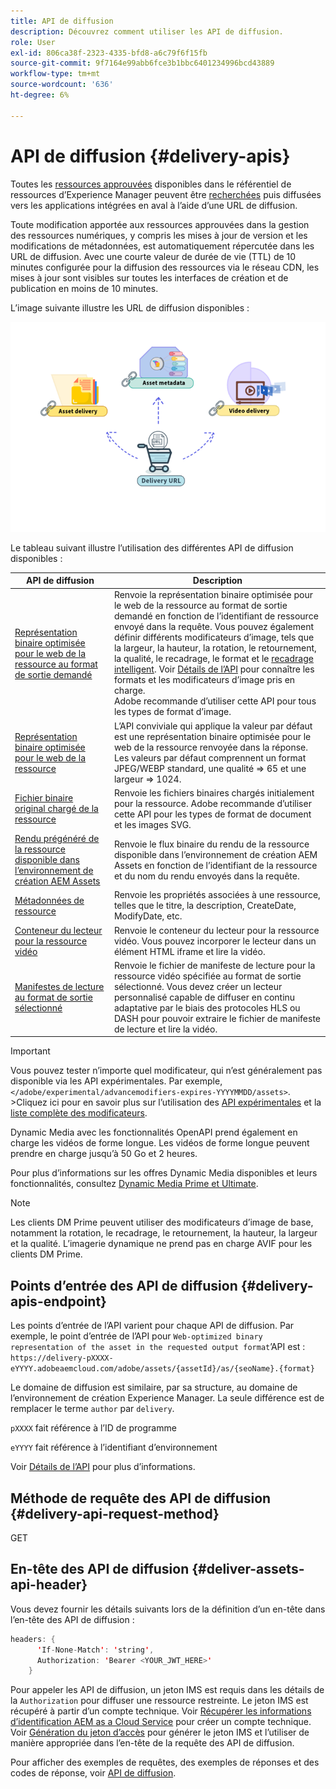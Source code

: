 ```yaml
---
title: API de diffusion
description: Découvrez comment utiliser les API de diffusion.
role: User
exl-id: 806ca38f-2323-4335-bfd8-a6c79f6f15fb
source-git-commit: 9f7164e99abb6fce3b1bbc6401234996bcd43889
workflow-type: tm+mt
source-wordcount: '636'
ht-degree: 6%

---
```


# API de diffusion {#delivery-apis}

Toutes les [ressources approuvées](approve-assets.md) disponibles dans le référentiel de ressources d’Experience Manager peuvent être [recherchées](search-assets-api.md) puis diffusées vers les applications intégrées en aval à l’aide d’une URL de diffusion.

Toute modification apportée aux ressources approuvées dans la gestion des ressources numériques, y compris les mises à jour de version et les modifications de métadonnées, est automatiquement répercutée dans les URL de diffusion. Avec une courte valeur de durée de vie (TTL) de 10 minutes configurée pour la diffusion des ressources via le réseau CDN, les mises à jour sont visibles sur toutes les interfaces de création et de publication en moins de 10 minutes.

L’image suivante illustre les URL de diffusion disponibles :

![ API de diffusion ](assets/delivery-url.png)

Le tableau suivant illustre l’utilisation des différentes API de diffusion disponibles :

| API de diffusion | Description |
|---|---|
| [Représentation binaire optimisée pour le web de la ressource au format de sortie demandé](https://developer.adobe.com/experience-cloud/experience-manager-apis/api/stable/assets/delivery/#operation/getAssetSeoFormat) | Renvoie la représentation binaire optimisée pour le web de la ressource au format de sortie demandé en fonction de l’identifiant de ressource envoyé dans la requête. Vous pouvez également définir différents modificateurs d’image, tels que la largeur, la hauteur, la rotation, le retournement, la qualité, le recadrage, le format et le [recadrage intelligent](/help/assets/dynamic-media/image-profiles.md). Voir [Détails de l’API](https://developer.adobe.com/experience-cloud/experience-manager-apis/api/stable/assets/delivery/#operation/getAssetSeoFormat) pour connaître les formats et les modificateurs d’image pris en charge.<br>Adobe recommande d’utiliser cette API pour tous les types de format d’image. |
| [Représentation binaire optimisée pour le web de la ressource](https://developer.adobe.com/experience-cloud/experience-manager-apis/api/stable/assets/delivery/#operation/getAsset) | L’API conviviale qui applique la valeur par défaut est une représentation binaire optimisée pour le web de la ressource renvoyée dans la réponse. Les valeurs par défaut comprennent un format JPEG/WEBP standard, une qualité => 65 et une largeur => 1024. |
| [Fichier binaire original chargé de la ressource](https://developer.adobe.com/experience-cloud/experience-manager-apis/api/stable/assets/delivery/#operation/getAssetOriginal) | Renvoie les fichiers binaires chargés initialement pour la ressource. Adobe recommande d’utiliser cette API pour les types de format de document et les images SVG. |
| [Rendu prégénéré de la ressource disponible dans l’environnement de création AEM Assets](https://developer.adobe.com/experience-cloud/experience-manager-apis/api/stable/assets/delivery/#operation/getAssetRendition) | Renvoie le flux binaire du rendu de la ressource disponible dans l’environnement de création AEM Assets en fonction de l’identifiant de la ressource et du nom du rendu envoyés dans la requête. |
| [Métadonnées de ressource](https://developer.adobe.com/experience-cloud/experience-manager-apis/api/stable/assets/delivery/#operation/getAssetMetadata) | Renvoie les propriétés associées à une ressource, telles que le titre, la description, CreateDate, ModifyDate, etc. |
| [Conteneur du lecteur pour la ressource vidéo](https://developer.adobe.com/experience-cloud/experience-manager-apis/api/stable/assets/delivery/#operation/videoPlayerDelivery) | Renvoie le conteneur du lecteur pour la ressource vidéo. Vous pouvez incorporer le lecteur dans un élément HTML iframe et lire la vidéo. |
| [Manifestes de lecture au format de sortie sélectionné](https://developer.adobe.com/experience-cloud/experience-manager-apis/api/stable/assets/delivery/#operation/videoManifestDelivery) | Renvoie le fichier de manifeste de lecture pour la ressource vidéo spécifiée au format de sortie sélectionné. Vous devez créer un lecteur personnalisé capable de diffuser en continu adaptative par le biais des protocoles HLS ou DASH pour pouvoir extraire le fichier de manifeste de lecture et lire la vidéo. |

>[!IMPORTANT]
>
>Vous pouvez tester n’importe quel modificateur, qui n’est généralement pas disponible via les API expérimentales. Par exemple, `</adobe/experimental/advancemodifiers-expires-YYYYMMDD/assets>`.
>&#x200B;>Cliquez ici pour en savoir plus sur l’utilisation des [API expérimentales](https://developer.adobe.com/experience-cloud/experience-manager-apis/guides/how-to/#experimental-apis) et la [ liste complète des modificateurs](https://developer.adobe.com/experience-cloud/experience-manager-apis/).

Dynamic Media avec les fonctionnalités OpenAPI prend également en charge les vidéos de forme longue. Les vidéos de forme longue peuvent prendre en charge jusqu’à 50 Go et 2 heures.

Pour plus d’informations sur les offres Dynamic Media disponibles et leurs fonctionnalités, consultez [Dynamic Media Prime et Ultimate](/help/assets/dynamic-media/dm-prime-ultimate.md).

>[!NOTE]
>
>Les clients DM Prime peuvent utiliser des modificateurs d’image de base, notamment la rotation, le recadrage, le retournement, la hauteur, la largeur et la qualité. L’imagerie dynamique ne prend pas en charge AVIF pour les clients DM Prime.

## Points d’entrée des API de diffusion {#delivery-apis-endpoint}

Les points d’entrée de l’API varient pour chaque API de diffusion. Par exemple, le point d’entrée de l’API pour `Web-optimized binary representation of the asset in the requested output format`’API est :
`https://delivery-pXXXX-eYYYY.adobeaemcloud.com/adobe/assets/{assetId}/as/{seoName}.{format}`

Le domaine de diffusion est similaire, par sa structure, au domaine de l’environnement de création Experience Manager. La seule différence est de remplacer le terme `author` par `delivery`.

`pXXXX` fait référence à l’ID de programme

`eYYYY` fait référence à l’identifiant d’environnement

Voir [Détails de l’API](https://developer.adobe.com/experience-cloud/experience-manager-apis/api/stable/assets/delivery/#tag/Assets) pour plus d’informations.

## Méthode de requête des API de diffusion {#delivery-api-request-method}

GET

## En-tête des API de diffusion {#deliver-assets-api-header}

Vous devez fournir les détails suivants lors de la définition d’un en-tête dans l’en-tête des API de diffusion :

```java
headers: {
      'If-None-Match': 'string',
      Authorization: 'Bearer <YOUR_JWT_HERE>'
    }
```

Pour appeler les API de diffusion, un jeton IMS est requis dans les détails de la `Authorization` pour diffuser une ressource restreinte. Le jeton IMS est récupéré à partir d’un compte technique. Voir [Récupérer les informations d’identification AEM as a Cloud Service](https://experienceleague.adobe.com/fr/docs/experience-manager-cloud-service/content/implementing/developing/generating-access-tokens-for-server-side-apis) pour créer un compte technique. Voir [Génération du jeton d’accès](https://experienceleague.adobe.com/fr/docs/experience-manager-cloud-service/content/implementing/developing/generating-access-tokens-for-server-side-apis) pour générer le jeton IMS et l’utiliser de manière appropriée dans l’en-tête de la requête des API de diffusion.


Pour afficher des exemples de requêtes, des exemples de réponses et des codes de réponse, voir [API de diffusion](https://developer.adobe.com/experience-cloud/experience-manager-apis/api/stable/assets/delivery/#operation/getAssetSeoFormat).
